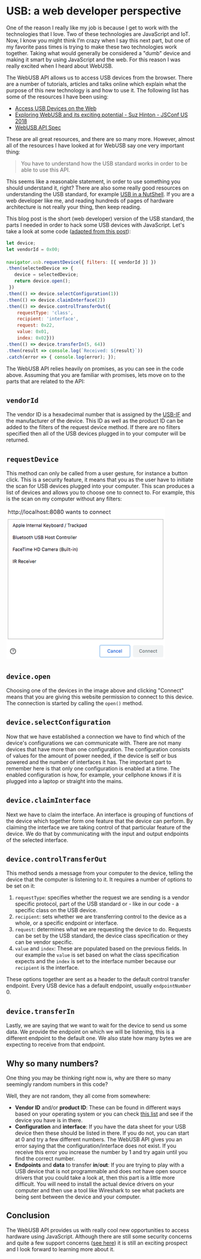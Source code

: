 # USB: a web developer perspective

One of the reason I really like my job is because I get to work with the technologies that I love. Two of these technologies are JavaScript and IoT. Now, I know you might think I'm crazy when I say this next part, but one of my favorite pass times is trying to make these two technologies work together. Taking what would generally be considered a "dumb" device and making it smart by using JavaScript and the web. For this reason I was really excited when I heard about WebUSB.

The WebUSB API allows us to access USB devices from the browser. There are a number of tutorials, articles and talks online which explain what the purpose of this new technology is and how to use it. The following list has some of the resources I have been using:

- [Access USB Devices on the Web](https://developers.google.com/web/updates/2016/03/access-usb-devices-on-the-web)
- [Exploring WebUSB and its exciting potential - Suz Hinton - JSConf US 2018](https://www.youtube.com/watch?v=IpfZ8Nj3uiE)
- [WebUSB API Spec](https://wicg.github.io/webusb/)

These are all great resources, and there are so many more. However, almost all of the resources I have looked at for WebUSB say one very important thing:

> You have to understand how the USB standard works in order to be able to use this API.

This seems like a reasonable statement, in order to use something you should understand it, right? There are also some really good resources on understanding the USB standard, for example [USB in a NutShell](https://www.beyondlogic.org/usbnutshell/usb1.shtml). If you are a web developer like me, and reading hundreds of pages of hardware architecture is not really your thing, then keep reading.

This blog post is the short (web developer) version of the USB standard, the parts I needed in order to hack some USB devices with JavaScript. Let's take a look at some code ([adapted from this post](https://developers.google.com/web/updates/2016/03/access-usb-devices-on-the-web)):

```js
let device;
let vendorId = 0x00;

navigator.usb.requestDevice({ filters: [{ vendorId }] })
.then(selectedDevice => {
   device = selectedDevice;
   return device.open();
 })
.then(() => device.selectConfiguration(1))
.then(() => device.claimInterface(2))
.then(() => device.controlTransferOut({
    requestType: 'class',
    recipient: 'interface',
    request: 0x22,
    value: 0x01,
    index: 0x02}))
.then(() => device.transferIn(5, 64))
.then(result => console.log(`Received: ${result}`))
.catch(error => { console.log(error); });
```

The WebUSB API relies heavily on promises, as you can see in the code above. Assuming that you are familiar with promises, lets move on to the parts that are related to the API:

## `vendorId`

The vendor ID is a hexadecimal number that is assigned by the [USB-IF](https://www.usb.org/) and the manufacturer of the device. This ID as well as the product ID can be added to the filters of the request device method. If there are no filters specified then all of the USB devices plugged in to your computer will be returned.

## `requestDevice`

This method can only be called from a user gesture, for instance a button click. This is a security feature, it means that you as the user have to initiate the scan for USB devices plugged into your computer. This scan produces a list of devices and allows you to choose one to connect to. For example, this is the scan on my computer without any filters:

![alt request device scan](images/requestdevice.png "")

## `device.open`

Choosing one of the devices in the image above and clicking "Connect" means that you are giving this website permission to connect to this device. The connection is started by calling the `open()` method.

## `device.selectConfiguration`

Now that we have established a connection we have to find which of the device's configurations we can communicate with. There are not many devices that have more than one configuration. The configuration consists of values for the amount of power needed, if the device is self or bus powered and the number of interfaces it has. The important part to remember here is that only one configuration is enabled at a time. The enabled configuration is how, for example, your cellphone knows if it is plugged into a laptop or straight into the mains.

## `device.claimInterface`

Next we have to claim the interface. An interface is grouping of functions of the device which together form one feature that the device can perform. By claiming the interface we are taking control of that particular feature of the device. We do that by communicating with the input and output endpoints of the selected interface.

## `device.controlTransferOut`

This method sends a message from your computer to the device, telling the device that the computer is listening to it. It requires a number of options to be set on it:

1. `requestType`: specifies whether the request we are sending is a vendor specific protocol, part of the USB standard or - like in our code - a specific class on the USB device.
1. `recipient`: sets whether we are transferring control to the device as a whole, or a specific endpoint or interface.
1. `request`: determines what we are requesting the device to do. Requests can be set by the USB standard, the device class specification or they can be vendor specific.
1. `value` and `index`: These are populated based on the previous fields. In our example the `value` is set based on what the class specification expects and the `index` is set to the interface number because our `recipient` is the interface.

These options together are sent as a header to the default control transfer endpoint. Every USB device has a default endpoint, usually `endpointNumber` 0.

## `device.transferIn`

Lastly, we are saying that we want to wait for the device to send us some data. We provide the endpoint on which we will be listening, this is a different endpoint to the default one. We also state how many bytes we are expecting to receive from that endpoint.

## Why so many numbers?

One thing you may be thinking right now is, why are there so many seemingly random numbers in this code?

Well, they are not random, they all come from somewhere:

- **Vendor ID** and/or **product ID**: These can be found in different ways based on your operating system or you can check [this list](http://www.linux-usb.org/usb.ids) and see if the device you have is in there.
- **Configuration** and **interface**: If you have the data sheet for your USB device then these should be listed in there. If you do not, you can start at 0 and try a few different numbers. The WebUSB API gives you an error saying that the configuration/interface does not exist. If you receive this error you increase the number by 1 and try again until you find the correct number.
- **Endpoints** and **data** to transfer **in**/**out**: If you are trying to play with a USB device that is not programmable and does not have open source drivers that you could take a look at, then this part is a little more difficult. You will need to install the actual device drivers on your computer and then use a tool like Wireshark to see what packets are being sent between the device and your computer.

## Conclusion

The WebUSB API provides us with really cool new opportunities to access hardware using JavaScript. Although there are still some security concerns and quite a few support concerns ([see here](https://caniuse.com/#feat=webusb)) it is still an exciting prospect and I look forward to learning more about it.